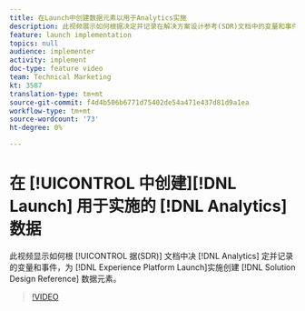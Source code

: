 ```yaml
---
title: 在Launch中创建数据元素以用于Analytics实施
description: 此视频展示如何根据决定并记录在解决方案设计参考(SDR)文档中的变量和事件，在Launch中为Analytics实施创建数据元素。
feature: launch implementation
topics: null
audience: implementer
activity: implement
doc-type: feature video
team: Technical Marketing
kt: 3587
translation-type: tm+mt
source-git-commit: f4d4b506b6771d75402de54a471e437d81d9a1ea
workflow-type: tm+mt
source-wordcount: '73'
ht-degree: 0%

---
```



# 在 [!UICONTROL 中创建][!DNL Launch] 用于实施的 [!DNL Analytics] 数据

此视频显示如何根 [!UICONTROL 据(SDR)] 文档中决 [!DNL Analytics] 定并记录的变量和事件，为 [!DNL Experience Platform Launch]实施创建 [!DNL Solution Design Reference] 数据元素。

>[!VIDEO](https://video.tv.adobe.com/v/28760/?quality=12)
